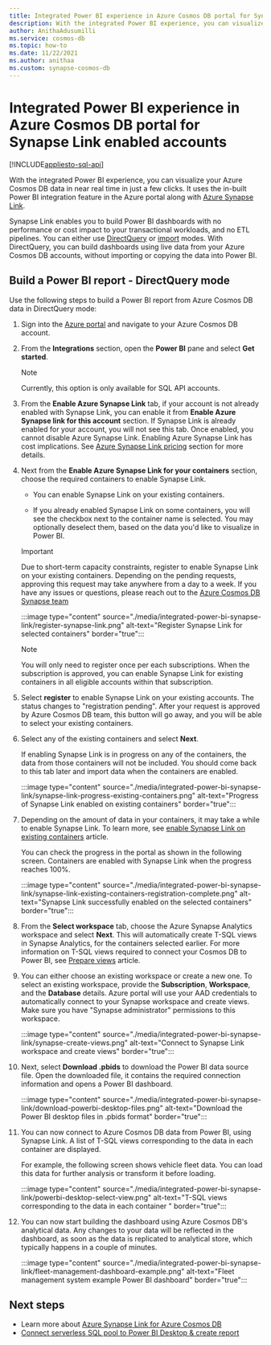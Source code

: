 ```yaml
---
title: Integrated Power BI experience in Azure Cosmos DB portal for Synapse Link enabled accounts
description: With the integrated Power BI experience, you can visualize your Azure Cosmos DB data in near real time in just a few clicks. It uses the in-built Power BI integration feature in the Azure portal.
author: AnithaAdusumilli
ms.service: cosmos-db
ms.topic: how-to
ms.date: 11/22/2021
ms.author: anithaa
ms.custom: synapse-cosmos-db
---
```


# Integrated Power BI experience in Azure Cosmos DB portal for Synapse Link enabled accounts
[!INCLUDE[appliesto-sql-api](includes/appliesto-sql-api.md)]

With the integrated Power BI experience, you can visualize your Azure Cosmos DB data in near real time in just a few clicks. It uses the in-built Power BI integration feature in the Azure portal along with [Azure Synapse Link](synapse-link.md).

Synapse Link enables you to build Power BI dashboards with no performance or cost impact to your transactional workloads, and no ETL pipelines. You can either use [DirectQuery](/power-bi/connect-data/service-dataset-modes-understand#directquery-mode) or [import](/power-bi/connect-data/service-dataset-modes-understand#import-mode) modes. With DirectQuery, you can build dashboards using live data from your Azure Cosmos DB accounts, without importing or copying the data into Power BI.

## Build a Power BI report - DirectQuery mode

Use the following steps to build a Power BI report from Azure Cosmos DB data in DirectQuery mode:

1. Sign into the [Azure portal](https://portal.azure.com/) and navigate to your Azure Cosmos DB account.

1. From the **Integrations** section, open the **Power BI** pane and select **Get started**.

   > [!NOTE]
   > Currently, this option is only available for SQL API accounts.

1. From the **Enable Azure Synapse Link** tab, if your account is not already enabled with Synapse Link, you can enable it from **Enable Azure Synapse link for this account** section. If Synapse Link is already enabled for your account, you will not see this tab. Once enabled, you cannot disable Azure Synapse Link. Enabling Azure Synapse Link has cost implications. See [Azure Synapse Link pricing](synapse-link.md#pricing) section for more details.

1. Next from the **Enable Azure Synapse Link for your containers** section, choose the required containers to enable Synapse Link.

   * You can enable Synapse Link on your existing containers.

   * If you already enabled Synapse Link on some containers, you will see the checkbox next to the container name is selected. You may optionally deselect them, based on the data you'd like to visualize in Power BI.

   > [!IMPORTANT]
   > Due to short-term capacity constraints, register to enable Synapse Link on your existing containers. Depending on the pending requests, approving this request may take anywhere from a day to a week. If you have any issues or questions, please reach out to the [Azure Cosmos DB Synapse team](mailto:cosmosdbsynapselink@microsoft.com)

   :::image type="content" source="./media/integrated-power-bi-synapse-link/register-synapse-link.png" alt-text="Register Synapse Link for selected containers" border="true":::

   > [!NOTE]
   > You will only need to register once per each subscriptions. When the subscription is approved, you can enable Synapse Link for existing containers in all eligible accounts within that subscription.

1. Select **register** to enable Synapse Link on your existing accounts. The status changes to "registration pending". After your request is approved by Azure Cosmos DB team, this button will go away, and you will be able to select your existing containers.

1. Select any of the existing containers and select **Next**.

   If enabling Synapse Link is in progress on any of the containers, the data from those containers will not be included. You should come back to this tab later and import data when the containers are enabled.

   :::image type="content" source="./media/integrated-power-bi-synapse-link/synapse-link-progress-existing-containers.png" alt-text="Progress of Synapse Link enabled on existing containers" border="true":::

1. Depending on the amount of data in your containers, it may take a while to enable Synapse Link. To learn more, see [enable Synapse Link on existing containers](configure-synapse-link.md#update-analytical-ttl) article.  

   You can check the progress in the portal as shown in the following screen. Containers are enabled with Synapse Link when the progress reaches 100%.

   :::image type="content" source="./media/integrated-power-bi-synapse-link/synapse-link-existing-containers-registration-complete.png" alt-text="Synapse Link successfully enabled on the selected containers" border="true":::

1. From the **Select workspace** tab, choose the Azure Synapse Analytics workspace and select **Next**. This will automatically create T-SQL views in Synapse Analytics, for the containers selected earlier. For more information on T-SQL views required to connect your Cosmos DB to Power BI, see [Prepare views](../synapse-analytics/sql/tutorial-connect-power-bi-desktop.md#3---prepare-view) article.

1. You can either choose an existing workspace or create a new one. To select an existing workspace, provide the **Subscription**, **Workspace**, and the **Database** details. Azure portal will use your AAD credentials to automatically connect to your Synapse workspace and create views. Make sure you have "Synapse administrator" permissions to this workspace.

   :::image type="content" source="./media/integrated-power-bi-synapse-link/synapse-create-views.png" alt-text="Connect to Synapse Link workspace and create views" border="true":::

1. Next, select **Download .pbids** to download the Power BI data source file. Open the downloaded file, it contains the required connection information and opens a Power BI dashboard.

   :::image type="content" source="./media/integrated-power-bi-synapse-link/download-powerbi-desktop-files.png" alt-text="Download the Power BI desktop files in .pbids format" border="true":::

1. You can now connect to Azure Cosmos DB data from Power BI, using Synapse Link. A list of T-SQL views corresponding to the data in each container are displayed.

   For example, the following screen shows vehicle fleet data. You can load this data for further analysis or transform it before loading.

   :::image type="content" source="./media/integrated-power-bi-synapse-link/powerbi-desktop-select-view.png" alt-text="T-SQL views corresponding to the data in each container " border="true":::

1. You can now start building the dashboard using Azure Cosmos DB's analytical data. Any changes to your data will be reflected in the dashboard, as soon as the data is replicated to analytical store, which typically happens in a couple of minutes.

   :::image type="content" source="./media/integrated-power-bi-synapse-link/fleet-management-dashboard-example.png" alt-text="Fleet management system example Power BI dashboard" border="true":::

## Next steps

* Learn more about [Azure Synapse Link for Azure Cosmos DB](synapse-link.md)
* [Connect serverless SQL pool to Power BI Desktop & create report](../synapse-analytics/sql/tutorial-connect-power-bi-desktop.md#prerequisites)
